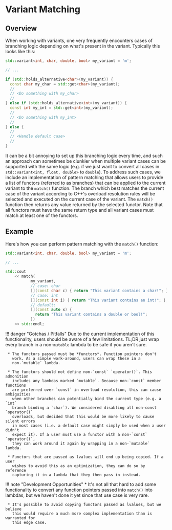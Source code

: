 # Variant Matching

## Overview

When working with variants, one very frequently encounters cases of branching
logic depending on what's present in the variant. Typically this looks like
this:

```cpp
std::variant<int, char, double, bool> my_variant = 'm';

// ...

if (std::holds_alternative<char>(my_variant)) {
  const char my_char = std::get<char>(my_variant);
  //
  // <Do something with my_char>
  //
} else if (std::holds_alternative<int>(my_variant)) {
  const int my_int = std::get<int>(my_variant);
  //
  // <Do something with my_int>
  //
} else {
  //
  // <Handle default case>
  //
}
```

It can be a bit annoying to set up this branching logic every time, and such an
approach can sometimes be clunkier when multiple variant cases can be supported
with the same logic (e.g. if we just want to convert all cases in
`std::variant<int, float, double>` to `double`). To address such cases, we
include an implementation of pattern matching that allows users to provide a
list of functors (referred to as branches) that can be applied to the current
variant to the `match()` function. The branch which best matches the current
case of the variant according to C++'s overload resolution rules will be
selected and executed on the current case of the variant. The `match()` function
then returns any value returned by the selected functor. Note that all functors
must have the same return type and all variant cases must match at least one of
the functors.

## Example

Here's how you can perform pattern matching with the `match()` function:
```cpp
std::variant<int, char, double, bool> my_variant = 'm';

// ...

std::cout
    << match(
           my_variant,
           // case: char
           [](const char c) { return "This variant contains a char!"; },
           // case: int
           [](const int i) { return "This variant contains an int!"; },
           // default:
           [](const auto x) {
             return "This variant contains a double or bool!";
           })
    << std::endl;
```


!!! danger "Gotchas / Pitfalls"
    Due to the current implementation of this functionality, users should be aware
    of a few limitations. TL;DR just wrap every branch in a non-`mutable` lambda to
    be safe if you aren't sure.
    
     * The functors passed must be *functors*. Function pointers don't
       work. As a simple work-around, users can wrap these in a
       non-`mutable` lambda.
    
     * The functors should not define non-`const` `operator()`. This admonition
       includes any lambdas marked `mutable`. Because non-`const` member functions
       are preferred over `const` in overload resolution, this can cause ambiguities
       when other branches can potentially bind the current type (e.g. a `int`
       branch binding a `char`). We considered disabling all non-const `operator()`
       overloads, but decided that this would be more likely to cause silent errors
       in most cases (i.e. a default case might simply be used when a user didn't
       expect it). If a user must use a functor with a non-`const` `operator()`,
       they can work around it again by wrapping in a non-`mutable` lambda.
    
     * Functors that are passed as lvalues will end up being copied. If a user
       wishes to avoid this as an optimization, they can do so by reference
       capturing it in a lambda that they then pass in instead.

!!! note "Development Opportunities"
     * It's not all that hard to add some functionality to convert any function
       pointers passed into `match()` into lambdas, but we haven't done it yet since
       that use case is very rare.
     
     * It's possible to avoid copying functors passed as lvalues, but we believe
       this would require a much more complex implementation than is warranted for
       this edge case.
